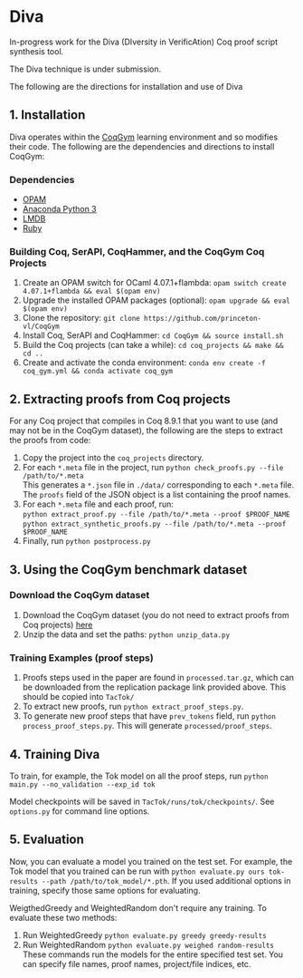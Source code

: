 # Diva

In-progress work for the Diva (DIversity in VerificAtion) Coq proof script synthesis tool.

The Diva technique is under submission.

The following are the directions for installation and use of Diva

## 1. Installation

Diva operates within the [CoqGym](https://github.com/princeton-vl/CoqGym) learning environment and so modifies their code. 
The following are the dependencies and directions to install CoqGym:

### Dependencies
* [OPAM](https://opam.ocaml.org/)
* [Anaconda Python 3](https://www.anaconda.com/distribution/)
* [LMDB](https://symas.com/lmdb/)
* [Ruby](https://www.ruby-lang.org/en/)


### Building Coq, SerAPI, CoqHammer, and the CoqGym Coq Projects

1. Create an OPAM switch for OCaml 4.07.1+flambda: `opam switch create 4.07.1+flambda && eval $(opam env)`
2. Upgrade the installed OPAM packages (optional): `opam upgrade && eval $(opam env)`
3. Clone the repository: `git clone https://github.com/princeton-vl/CoqGym`
4. Install Coq, SerAPI and CoqHammer: `cd CoqGym && source install.sh`
5. Build the Coq projects (can take a while): `cd coq_projects && make && cd ..`
6. Create and activate the conda environment: `conda env create -f coq_gym.yml && conda activate coq_gym`

## 2. Extracting proofs from Coq projects

For any Coq project that compiles in Coq 8.9.1 that you want to use (and may not be in the CoqGym dataset), the following are the steps to extract the proofs from code:

1. Copy the project into the  `coq_projects` directory. 
2. For each `*.meta` file in the project, run `python check_proofs.py --file /path/to/*.meta`   
This generates a `*.json` file in `./data/` corresponding to each `*.meta` file. The `proofs` field of the JSON object is a list containing the proof names.
3. For each `*.meta` file and each proof, run:  
`python extract_proof.py --file /path/to/*.meta --proof $PROOF_NAME`  
`python extract_synthetic_proofs.py --file /path/to/*.meta --proof $PROOF_NAME`
4. Finally, run `python postprocess.py`

## 3. Using the CoqGym benchmark dataset

### Download the CoqGym dataset

1. Download the CoqGym dataset (you do not need to extract proofs from Coq projects)
[here](https://drive.google.com/drive/folders/149m_17VkYYkl0kdSB4AI8zodCuTmPaA6?usp=sharing)
2. Unzip the data and set the paths: `python unzip_data.py`

### Training Examples (proof steps)

1. Proofs steps used in the paper are found in `processed.tar.gz`, which can be downloaded from the replication package link provided above. This should be copied into `TacTok/`
2. To extract new proofs, run `python extract_proof_steps.py`.
3. To generate new proof steps that have `prev_tokens` field, run `python process_proof_steps.py`. This will generate `processed/proof_steps`.

## 4. Training Diva

To train, for example, the Tok model on all the proof steps, run 
`python main.py --no_validation --exp_id tok` 

Model checkpoints will be saved in `TacTok/runs/tok/checkpoints/`. See `options.py` for command line options.

## 5. Evaluation

Now, you can evaluate a model you trained on the test set. For example, the Tok model that you trained can be run with `python evaluate.py ours tok-results --path /path/to/tok_model/*.pth`.
If you used additional options in training, specify those same options for evaluating.
 
 WeigthedGreedy and WeightedRandom don't require any training. To evaluate these two methods:
1. Run WeightedGreedy
    `python evaluate.py greedy greedy-results`
2. Run WeightedRandom 
    `python evaluate.py weighed random-results`
These commands run the models for the entire specified test set. You can specify file names, proof names, project/file indices, etc. 
